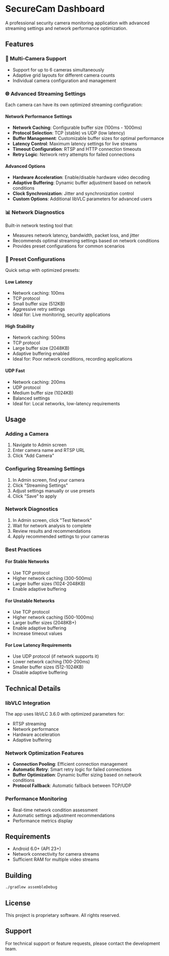 # SecureCam Dashboard

A professional security camera monitoring application with advanced streaming settings and network performance optimization.

## Features

### 🎥 Multi-Camera Support
- Support for up to 6 cameras simultaneously
- Adaptive grid layouts for different camera counts
- Individual camera configuration and management

### 🌐 Advanced Streaming Settings
Each camera can have its own optimized streaming configuration:

#### Network Performance Settings
- **Network Caching**: Configurable buffer size (100ms - 1000ms)
- **Protocol Selection**: TCP (stable) vs UDP (low latency)
- **Buffer Management**: Customizable buffer sizes for optimal performance
- **Latency Control**: Maximum latency settings for live streams
- **Timeout Configuration**: RTSP and HTTP connection timeouts
- **Retry Logic**: Network retry attempts for failed connections

#### Advanced Options
- **Hardware Acceleration**: Enable/disable hardware video decoding
- **Adaptive Buffering**: Dynamic buffer adjustment based on network conditions
- **Clock Synchronization**: Jitter and synchronization control
- **Custom Options**: Additional libVLC parameters for advanced users

### 📊 Network Diagnostics
Built-in network testing tool that:
- Measures network latency, bandwidth, packet loss, and jitter
- Recommends optimal streaming settings based on network conditions
- Provides preset configurations for common scenarios

### 🚀 Preset Configurations
Quick setup with optimized presets:

#### Low Latency
- Network caching: 100ms
- TCP protocol
- Small buffer size (512KB)
- Aggressive retry settings
- Ideal for: Live monitoring, security applications

#### High Stability
- Network caching: 500ms
- TCP protocol
- Large buffer size (2048KB)
- Adaptive buffering enabled
- Ideal for: Poor network conditions, recording applications

#### UDP Fast
- Network caching: 200ms
- UDP protocol
- Medium buffer size (1024KB)
- Balanced settings
- Ideal for: Local networks, low-latency requirements

## Usage

### Adding a Camera
1. Navigate to Admin screen
2. Enter camera name and RTSP URL
3. Click "Add Camera"

### Configuring Streaming Settings
1. In Admin screen, find your camera
2. Click "Streaming Settings"
3. Adjust settings manually or use presets
4. Click "Save" to apply

### Network Diagnostics
1. In Admin screen, click "Test Network"
2. Wait for network analysis to complete
3. Review results and recommendations
4. Apply recommended settings to your cameras

### Best Practices

#### For Stable Networks
- Use TCP protocol
- Higher network caching (300-500ms)
- Larger buffer sizes (1024-2048KB)
- Enable adaptive buffering

#### For Unstable Networks
- Use TCP protocol
- Higher network caching (500-1000ms)
- Larger buffer sizes (2048KB+)
- Enable adaptive buffering
- Increase timeout values

#### For Low Latency Requirements
- Use UDP protocol (if network supports it)
- Lower network caching (100-200ms)
- Smaller buffer sizes (512-1024KB)
- Disable adaptive buffering

## Technical Details

### libVLC Integration
The app uses libVLC 3.6.0 with optimized parameters for:
- RTSP streaming
- Network performance
- Hardware acceleration
- Adaptive buffering

### Network Optimization Features
- **Connection Pooling**: Efficient connection management
- **Automatic Retry**: Smart retry logic for failed connections
- **Buffer Optimization**: Dynamic buffer sizing based on network conditions
- **Protocol Fallback**: Automatic fallback between TCP/UDP

### Performance Monitoring
- Real-time network condition assessment
- Automatic settings adjustment recommendations
- Performance metrics display

## Requirements

- Android 6.0+ (API 23+)
- Network connectivity for camera streams
- Sufficient RAM for multiple video streams

## Building

```bash
./gradlew assembleDebug
```

## License

This project is proprietary software. All rights reserved.

## Support

For technical support or feature requests, please contact the development team.